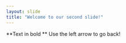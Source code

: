```yaml
---
layout: slide
title: "Welcome to our second slide!"
---
```

**Text in bold **
Use the left arrow to go back!
